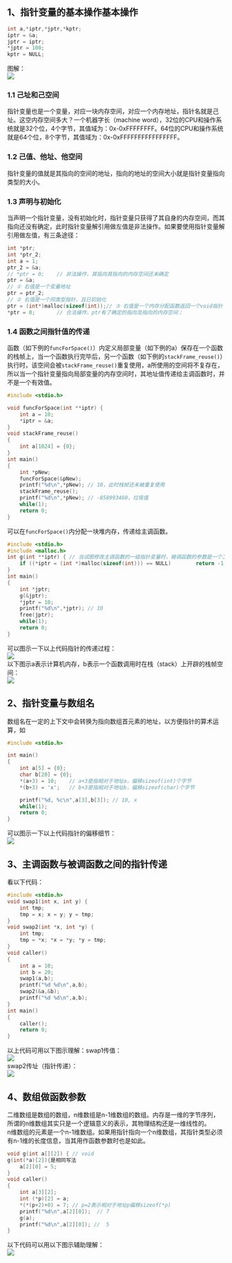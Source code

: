## 1、指针变量的基本操作基本操作
```c
int a,*iptr,*jptr,*kptr;    
iptr = &a;    
jptr = iptr;    
*jptr = 100;    
kptr = NULL;
```
图解：<br />![](./img/1698804764566-0a5f9c4c-d97a-43d1-a8d2-6f0a418e082f.png)
<a name="zcYzK"></a>
### 1.1 己址和己空间
指针变量也是一个变量，对应一块内存空间，对应一个内存地址，指针名就是己址。这空内存空间多大？一个机器字长（machine word），32位的CPU和操作系统就是32个位，4个字节，其值域为：0x-0xFFFFFFFF。64位的CPU和操作系统就是64个位，8个字节，其值域为：0x-0xFFFFFFFFFFFFFFFF。
<a name="LmnFV"></a>
### 1.2 己值、他址、他空间
指针变量的值就是其指向的空间的地址，指向的地址的空间大小就是指针变量指向类型的大小。
<a name="zEhvk"></a>
### 1.3 声明与初始化
当声明一个指针变量，没有初始化时，指针变量只获得了其自身的内存空间，而其指向还没有确定，此时指针变量解引用做左值是非法操作。如果要使用指针变量解引用做左值，有三条途径：
```c
int *ptr;    
int *ptr_2;    
int a = 1;    
ptr_2 = &a;    
// *ptr = 0;    // 非法操作，其指向其指向的内存空间还未确定    
ptr = &a;                       
// ① 右值是一个变量地址    
ptr = ptr_2;                    
// ② 右值是一个同类型指针，且已初始化    
ptr = (int*)malloc(sizeof(int));// ③ 右值是一个内存分配函数返回一个void指针    
*ptr = 0;       // 合法操作，ptr有了确定的指向及指向的内存空间；
```
<a name="czGWv"></a>
### 1.4 函数之间指针值的传递
函数（如下例的`funcForSpace()`）内定义局部变量（如下例的a）保存在一个函数的栈帧上，当一个函数执行完毕后，另一个函数（如下例的`stackFrame_reuse()`）执行时，该空间会被`stackFrame_reuse()`重复使用，a所使用的空间将不复存在，所以当一个指针变量指向局部变量的内存空间时，其地址值传递给主调函数时，并不是一个有效值。
```c
#include <stdio.h>

void funcForSpace(int **iptr) {   
    int a = 10;  
    *iptr = &a;
}
void stackFrame_reuse()
{  
    int a[1024] = {0};
}
int main()
{   
    int *pNew;  
    funcForSpace(&pNew);   
    printf("%d\n",*pNew); // 10，此时栈帧还未被重复使用 
    stackFrame_reuse();  
    printf("%d\n",*pNew); // -858993460，垃圾值  
    while(1);  
    return 0;
}
```
可以在`funcForSpace()`内分配一块堆内存，传递给主调函数。
```c
#include <stdio.h>
#include <malloc.h>
int g(int **iptr) { // 当试图修改主调函数的一级指针变量时，被调函数的参数是一个二级指针   
    if ((*iptr = (int *)malloc(sizeof(int))) == NULL)        return -1;
}
int main()
{ 
    int *jptr;  
    g(&jptr); 
    *jptr = 10;  
    printf("%d\n",*jptr); // 10  
    free(jptr);   
    while(1);   
    return 0;
}
```
可以图示一下以上代码指针的传递过程：<br />![](./img/1698804764552-a912c507-2c9d-4277-b697-cc7c173d71da.png)<br />以下图示a表示计算机内存，b表示一个函数调用时在栈（stack）上开辟的栈帧空间：<br />![](./img/1698804764548-1ad3adb1-d227-4699-a4ea-841dde76bf8d.png)
<a name="XazzA"></a>
## 2、指针变量与数组名
数组名在一定的上下文中会转换为指向数组首元素的地址，以方便指针的算术运算，如
```c
#include <stdio.h>

int main()
{   
    int a[5] = {0};   
    char b[20] = {0};  
    *(a+3) = 10;    // a+3是指相对于地址a，偏移sizeof(int)个字节    
    *(b+3) = 'x';   // b+3是指相对于地址b，偏移sizeof(char)个字节   

    printf("%d, %c\n",a[3],b[3]); // 10, x   
    while(1); 
    return 0;
}
```
可以图示一下以上代码指针的偏移细节：<br />![](./img/1698804764547-dcb6dedd-e207-46bf-8c69-7821a32cfaa7.png)
<a name="MmaWK"></a>
## 3、主调函数与被调函数之间的指针传递
看以下代码：
```c
#include <stdio.h>
void swap1(int x, int y) {   
    int tmp;   
    tmp = x; x = y; y = tmp;
}
void swap2(int *x, int *y) { 
    int tmp;  
    tmp = *x; *x = *y; *y = tmp;
}
void caller()
{  
    int a = 10;  
    int b = 20;  
    swap1(a,b);   
    printf("%d %d\n",a,b); 
    swap2(&a,&b);  
    printf("%d %d\n",a,b);
}
int main()
{ 
    caller();  
    return 0;
}
```
以上代码可用以下图示理解：swap1传值：<br />![](./img/1698804764561-6d290b46-c38e-426f-ae34-bb4650e11f09.png)<br />swap2传址（指针传递）：<br />![](./img/1698804765114-3ab423e9-5293-4ace-b205-e375f02a6c16.png)
<a name="BPqlB"></a>
## 4、数组做函数参数
二维数组是数组的数组，n维数组是n-1维数组的数组。内存是一维的字节序列，所谓的n维数组其实只是一个逻辑意义的表示，其物理结构还是一维线性的。<br />n维数组的元素是一个n-1维数组。如果用指针指向一个n维数组，其指针类型必须有n-1维的长度信息，当其用作函数参数时也是如此。
```c
void g(int a[][2]) { // void 
g(int(*a)[2]){是相同写法   
    a[2][0] = 5;
}
void caller()
{  
    int a[3][2]; 
    int (*p)[2] = a;   
    *(*(p+2)+0) = 7; // p=2表示相对于地址p偏移sizeof(*p)  
    printf("%d\n",a[2][0]);  // 7  
    g(a);  
    printf("%d\n",a[2][0]); //  5
}
```
以下代码可以用以下图示辅助理解：<br />![](./img/1698804765160-18269c11-776a-4f04-93c5-66d2b0afe895.png)
